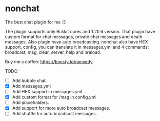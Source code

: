 # nonchat
 The best chat plugin for me :3

The plugin supports only Bukkit cores and 1.20.6 version.
That plugin have custom format for chat messages, private chat messages and death messages. Also plugin have auto broadcasting.
nonchat also have HEX support, config, you can translate it in messages.yml and 4 commands: broadcast, msg, clear, server, help and nreload.

Buy me a coffee: https://boosty.to/nonxedy

TODO:
- [ ] Add bubble chat.
- [X] Add messages.yml
- [ ] Add HEX support in messages.yml
- [X] Add custom format for /msg in config.yml
- [ ] Add placeholders.
- [X] Add support for more auto broadcast messages.
- [ ] Add shuffle for auto broadcast messages.